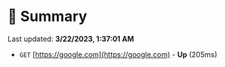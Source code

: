 # 📖 Summary
Last updated: **3/22/2023, 1:37:01 AM**

- `GET` [https://google.com](https://google.com) - **Up** (205ms)
